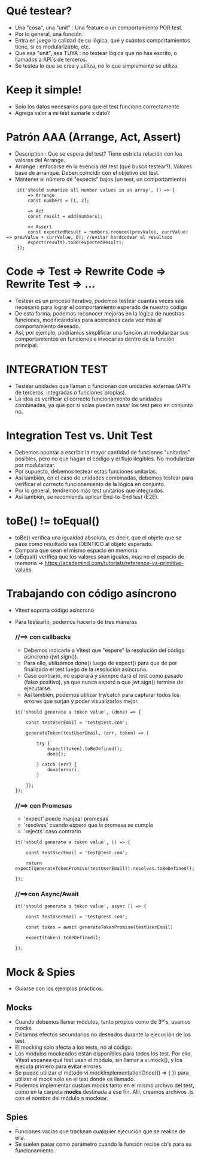 
# Qué testear?
- Una "cosa", una "unit" : Una feature o un comportamiento POR test.
- Por lo general, una función.
- Entra en juego la calidad de su lógica, qué y cuántos comportamientos tiene, si es modularizable, etc.
- Que esa "unit", sea TUYA : no testear lógica que no has escrito, o llamados a API´s de terceros.
- Se testea lo que se crea y utiliza, no lo que simplemente se utiliza. 


# Keep it simple!
- Solo los datos necesarios para que el test funcione correctamente
- Agrega valor a mi test sumarle x dato?

# Patrón AAA (Arrange, Act, Assert)
- Description : Que se espera del test? Tiene estricta relación con loa valores del Arrange.
- Arrange : enfocarse en la esencia del test (qué busco testear?). Valores base de arranque. Deben coincidir con el objetivo del test.
- Mantener el número de "expects" bajos (un test, un comportamiento)

```
    it('should sumarize all number values in an array', () => {
        => Arrange
        const numbers = [1, 2];

        => Act
        const result = add(numbers);

        => Assert
        const expectedResult = numbers.reduce((prevValue, currValue) => prevValue + currValue, 0); //evitar hardcodear el resultado
        expect(result).toBe(expectedResult);
    });

```
# Code => Test => Rewrite Code => Rewrite Test =>  ...

- Testear es un proceso iterativo, podemos testear cuantas veces sea necesario para lograr el comportamiento esperado de nuestro código
- De esta forma, podemos reconocer mejoras en la lógica de nuestras funciones, modificándolas para acercanos cada vez más al comportamiento deseado.
- Así, por ejemplo, podríamos simplificar una función al modularizar sus comportamientos en funciones e invocarlas dentro de la función principal.


# INTEGRATION TEST
- Testear unidades que llaman o funcionan con unidades externas (API's de terceros, integradas o funciones propias).
- La idea es verificar el correcto funcionamiento de unidades combinadas, ya que por si solas pueden pasar los test pero en conjunto no.


# Integration Test vs. Unit Test
- Debemos apuntar a escribir la mayor cantidad de funciones "unitarias" posibles, pero no que hagan el código y el flujo ilegibles. No modularizar por modularizar.
- Por supuesto, debemos testear estas funciones unitarias.
- Así también, en el caso de unidades combinadas, debemos testear para verificar el correcto funcionamiento de la lógica en conjunto.
- Por lo general, tendremos más test unitarios que integrados.
- Así también, se recomienda aplicar End-to-End test (E2E).

# toBe() != toEqual()
- toBe() verifica una igualdad absoluta, es decir, que el objeto que se pase como resultado sea IDENTICO al objeto esperado. 
- Compara que sean el mismo espacio en memoria.
- toEqual() verifica que los valores sean iguales, mas no el espacio de memoria
=> https://academind.com/tutorials/reference-vs-primitive-values


# Trabajando con código asíncrono
- Vitest soporta código asíncrono
- Para testearlo, podemos hacerlo de tres maneras


    
    ### //==> con callbacks 
    - Debemos indicarle a Vitest que "espere" la resolución del código asíncrono (jwt.sign()). 
    - Para ello, utilizamos done() luego de expect() para que dé por finalizado el test luego de la resolución asíncrona.
    - Caso contrario, no esperará y siempre dará el test como pasado (falso positivo), ya que nunca esperó a que jwt.sign() termine de ejecutarse.
    - Así también, podemos utilizar try/catch para capturar todos los errores que surjan y poder visualizarlos mejor.  
 
    ```
    it('should generate a token value', (done) => {

        const testUserEmail = 'test@test.com';

        generateToken(testUserEmail, (err, token) => {

            try {
                expect(token).toBeDefined();
                done(); 

            } catch (err) {
                done(error);
            }

        });
    });

    ```
    
    ### //==> con Promesas
    - 'expect' puede manjear promesas
    - 'resolves' cuando espero que la promesa se cumpla 
    - 'rejects' caso contrario


    ```
    it('should generate a token value', () => {

        const testUserEmail = 'test@test.com';

        return expect(generateTokenPromise(testUserEmail)).resolves.toBeDefined();

    });
    
    ```

    ### //==>con Async/Await
    ```
    it('should generate a token value', async () => {
        
        const testUserEmail = 'test@test.com';

        const token = await generateTokenPromise(testUserEmail)

        expect(token).toBeDefined();

    });
    ```


# Mock & Spies
 - Guiarse con los ejemplos prácticos.

## Mocks
- Cuando debemos llamar módulos, tanto propios como de 3º's, usamos mocks
- Evitamos efectos secundarios no deseados durante la ejecución de los test.
- El mocking solo afecta a los tests, no al código.
- Los módulos mockeados están disponibles para todos los test. Por ello, Vitest escanea qué test usan el módulo, sin llamar a vi.mock(), y los ejecuta primero para evitar errores.
- Se puede utilizar el método vi.mockImplementationOnce(() => { }) para utilizar el mock solo en el test donde es llamado.
- Podemos implementar custom mocks tanto en el mismo archivo del test, como en la carpeta __mocks__ destinada a ese fin. Allí, creamos archivos .js con el nombre del módulo a mockear.

## Spies
- Funciones vacías que trackean cualquier ejecución que se realice de ella.
- Se suelen pasar como parámetro cuando la función recibe cb's para su funcionamiento.
